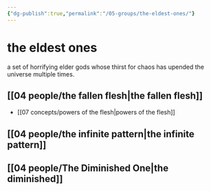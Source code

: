 ```yaml
---
{"dg-publish":true,"permalink":"/05-groups/the-eldest-ones/"}
---
```


# the eldest ones

a set of horrifying elder gods whose thirst for chaos has upended the universe multiple times.

## [[04 people/the fallen flesh\|the fallen flesh]]
- [[07 concepts/powers of the flesh\|powers of the flesh]]

## [[04 people/the infinite pattern\|the infinite pattern]]

## [[04 people/The Diminished One\|the diminished]]
